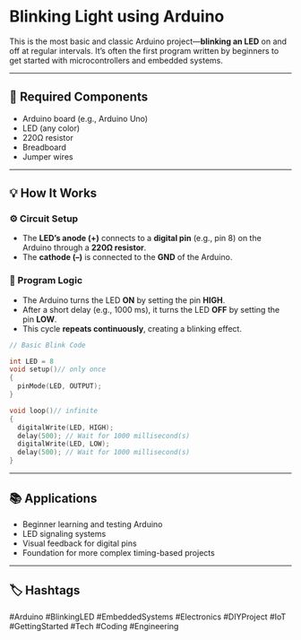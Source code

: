 
# Blinking Light using Arduino

This is the most basic and classic Arduino project—**blinking an LED** on and off at regular intervals. It’s often the first program written by beginners to get started with microcontrollers and embedded systems.

---

## 🔧 Required Components

- Arduino board (e.g., Arduino Uno)  
- LED (any color)  
- 220Ω resistor  
- Breadboard  
- Jumper wires  

---

## 💡 How It Works

### ⚙️ Circuit Setup
- The **LED’s anode (+)** connects to a **digital pin** (e.g., pin 8) on the Arduino through a **220Ω resistor**.
- The **cathode (–)** is connected to the **GND** of the Arduino.

### 🔁 Program Logic
- The Arduino turns the LED **ON** by setting the pin **HIGH**.
- After a short delay (e.g., 1000 ms), it turns the LED **OFF** by setting the pin **LOW**.
- This cycle **repeats continuously**, creating a blinking effect.

```cpp
// Basic Blink Code

int LED = 8
void setup()// only once
{
  pinMode(LED, OUTPUT);
}

void loop()// infinite
{
  digitalWrite(LED, HIGH);
  delay(500); // Wait for 1000 millisecond(s)
  digitalWrite(LED, LOW);
  delay(500); // Wait for 1000 millisecond(s)
}
```

---

## 📚 Applications

- Beginner learning and testing Arduino  
- LED signaling systems  
- Visual feedback for digital pins  
- Foundation for more complex timing-based projects  

---

## 🏷️ Hashtags

#Arduino #BlinkingLED #EmbeddedSystems #Electronics #DIYProject #IoT #GettingStarted #Tech #Coding #Engineering
```
